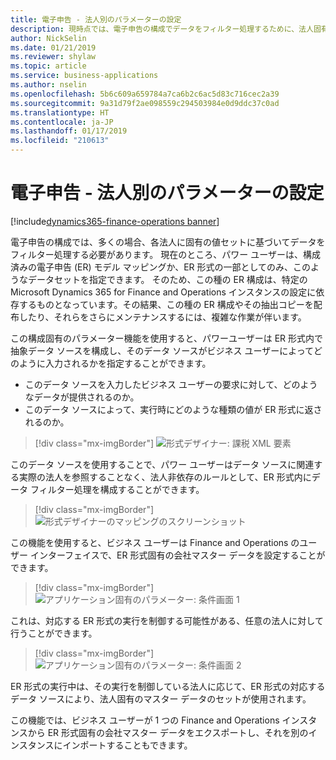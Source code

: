 ```yaml
---
title: 電子申告 - 法人別のパラメーターの設定
description: 現時点では、電子申告の構成でデータをフィルター処理するために、法人固有の値を設定する機能はありません。
author: NickSelin
ms.date: 01/21/2019
ms.reviewer: shylaw
ms.topic: article
ms.service: business-applications
ms.author: nselin
ms.openlocfilehash: 5b6c609a659784a7ca6b2c6ac5d83c716cec2a39
ms.sourcegitcommit: 9a31d79f2ae098559c294503984e0d9ddc37c0ad
ms.translationtype: HT
ms.contentlocale: ja-JP
ms.lasthandoff: 01/17/2019
ms.locfileid: "210613"
---
```

#  <a name="electronic-reporting---setting-up-parameters-by-legal-entity"></a>電子申告 - 法人別のパラメーターの設定
[!include[dynamics365-finance-operations banner](../includes/dynamics365-finance-operations.md)]

電子申告の構成では、多くの場合、各法人に固有の値セットに基づいてデータをフィルター処理する必要があります。 現在のところ、パワー ユーザーは、構成済みの電子申告 (ER) モデル マッピングか、ER 形式の一部としてのみ、このようなデータセットを指定できます。 そのため、この種の ER 構成は、特定の Microsoft Dynamics 365 for Finance and Operations インスタンスの設定に依存するものとなっています。その結果、この種の ER 構成やその抽出コピーを配布したり、それらをさらにメンテナンスするには、複雑な作業が伴います。

この構成固有のパラメーター機能を使用すると、パワーユーザーは ER 形式内で抽象データ ソースを構成し、そのデータ ソースがビジネス ユーザーによってどのように入力されるかを指定することができます。

-   このデータ ソースを入力したビジネス ユーザーの要求に対して、どのようなデータが提供されるのか。
-   このデータ ソースによって、実行時にどのような種類の値が ER 形式に返されるのか。

> [!div class="mx-imgBorder"]
> ![形式デザイナー: 課税 XML 要素](media/ER-setup-parameters-designer.png "形式デザイナー: 課税 XML 要素")

このデータ ソースを使用することで、パワー ユーザーはデータ ソースに関連する実際の法人を参照することなく、法人非依存のルールとして、ER 形式内にデータ フィルター処理を構成することができます。

> [!div class="mx-imgBorder"]
> ![形式デザイナーのマッピングのスクリーンショット](media/ER-setup-parameters-datasource.png "形式デザイナーのマッピングのスクリーンショット")

この機能を使用すると、ビジネス ユーザーは Finance and Operations のユーザー インターフェイスで、ER 形式固有の会社マスター データを設定することができます。

> [!div class="mx-imgBorder"]
> ![アプリケーション固有のパラメーター: 条件画面 1](media/ER-setup-parameters-UI.png "アプリケーション固有のパラメーター: 条件画面 1")

これは、対応する ER 形式の実行を制御する可能性がある、任意の法人に対して行うことができます。

> [!div class="mx-imgBorder"]
> ![アプリケーション固有のパラメーター: 条件画面 2](media/ER-setup-parameters-UI-screen-2.png "アプリケーション固有のパラメーター: 条件画面 2")

ER 形式の実行中は、その実行を制御している法人に応じて、ER 形式の対応するデータ ソースにより、法人固有のマスター データのセットが使用されます。

この機能では、ビジネス ユーザーが 1 つの Finance and Operations インスタンスから ER 形式固有の会社マスター データをエクスポートし、それを別のインスタンスにインポートすることもできます。

